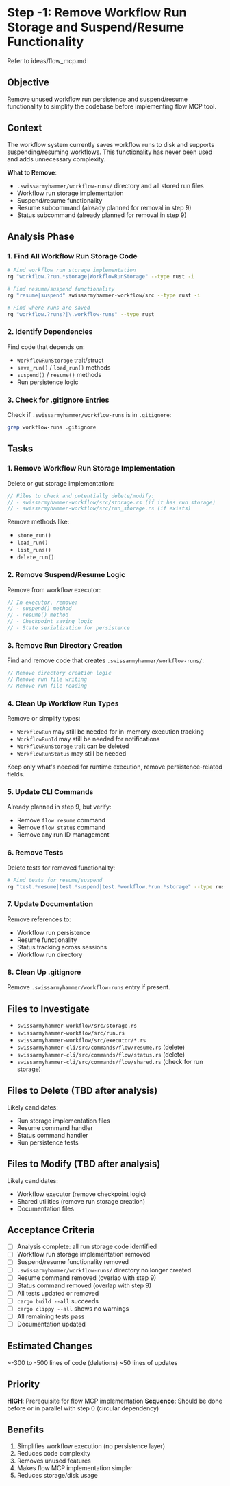# Step -1: Remove Workflow Run Storage and Suspend/Resume Functionality

Refer to ideas/flow_mcp.md

## Objective

Remove unused workflow run persistence and suspend/resume functionality to simplify the codebase before implementing flow MCP tool.

## Context

The workflow system currently saves workflow runs to disk and supports suspending/resuming workflows. This functionality has never been used and adds unnecessary complexity.

**What to Remove**:
- `.swissarmyhammer/workflow-runs/` directory and all stored run files
- Workflow run storage implementation
- Suspend/resume functionality
- Resume subcommand (already planned for removal in step 9)
- Status subcommand (already planned for removal in step 9)

## Analysis Phase

### 1. Find All Workflow Run Storage Code

```bash
# Find workflow run storage implementation
rg "workflow.?run.*storage|WorkflowRunStorage" --type rust -i

# Find resume/suspend functionality  
rg "resume|suspend" swissarmyhammer-workflow/src --type rust -i

# Find where runs are saved
rg "workflow.?runs?|\.workflow-runs" --type rust
```

### 2. Identify Dependencies

Find code that depends on:
- `WorkflowRunStorage` trait/struct
- `save_run()` / `load_run()` methods
- `suspend()` / `resume()` methods
- Run persistence logic

### 3. Check for .gitignore Entries

Check if `.swissarmyhammer/workflow-runs` is in `.gitignore`:
```bash
grep workflow-runs .gitignore
```

## Tasks

### 1. Remove Workflow Run Storage Implementation

Delete or gut storage implementation:

```rust
// Files to check and potentially delete/modify:
// - swissarmyhammer-workflow/src/storage.rs (if it has run storage)
// - swissarmyhammer-workflow/src/run_storage.rs (if exists)
```

Remove methods like:
- `store_run()`
- `load_run()`
- `list_runs()`
- `delete_run()`

### 2. Remove Suspend/Resume Logic

Remove from workflow executor:

```rust
// In executor, remove:
// - suspend() method
// - resume() method
// - Checkpoint saving logic
// - State serialization for persistence
```

### 3. Remove Run Directory Creation

Find and remove code that creates `.swissarmyhammer/workflow-runs/`:

```rust
// Remove directory creation logic
// Remove run file writing
// Remove run file reading
```

### 4. Clean Up Workflow Run Types

Remove or simplify types:
- `WorkflowRun` may still be needed for in-memory execution tracking
- `WorkflowRunId` may still be needed for notifications
- `WorkflowRunStorage` trait can be deleted
- `WorkflowRunStatus` may still be needed

Keep only what's needed for runtime execution, remove persistence-related fields.

### 5. Update CLI Commands

Already planned in step 9, but verify:
- Remove `flow resume` command
- Remove `flow status` command
- Remove any run ID management

### 6. Remove Tests

Delete tests for removed functionality:
```bash
# Find tests for resume/suspend
rg "test.*resume|test.*suspend|test.*workflow.*run.*storage" --type rust
```

### 7. Update Documentation

Remove references to:
- Workflow run persistence
- Resume functionality
- Status tracking across sessions
- Workflow run directory

### 8. Clean Up .gitignore

Remove `.swissarmyhammer/workflow-runs` entry if present.

## Files to Investigate

- `swissarmyhammer-workflow/src/storage.rs`
- `swissarmyhammer-workflow/src/run.rs`
- `swissarmyhammer-workflow/src/executor/*.rs`
- `swissarmyhammer-cli/src/commands/flow/resume.rs` (delete)
- `swissarmyhammer-cli/src/commands/flow/status.rs` (delete)
- `swissarmyhammer-cli/src/commands/flow/shared.rs` (check for run storage)

## Files to Delete (TBD after analysis)

Likely candidates:
- Run storage implementation files
- Resume command handler
- Status command handler
- Run persistence tests

## Files to Modify (TBD after analysis)

Likely candidates:
- Workflow executor (remove checkpoint logic)
- Shared utilities (remove run storage creation)
- Documentation files

## Acceptance Criteria

- [ ] Analysis complete: all run storage code identified
- [ ] Workflow run storage implementation removed
- [ ] Suspend/resume functionality removed
- [ ] `.swissarmyhammer/workflow-runs/` directory no longer created
- [ ] Resume command removed (overlap with step 9)
- [ ] Status command removed (overlap with step 9)
- [ ] All tests updated or removed
- [ ] `cargo build --all` succeeds
- [ ] `cargo clippy --all` shows no warnings
- [ ] All remaining tests pass
- [ ] Documentation updated

## Estimated Changes

~-300 to -500 lines of code (deletions)
~50 lines of updates

## Priority

**HIGH**: Prerequisite for flow MCP implementation
**Sequence**: Should be done before or in parallel with step 0 (circular dependency)

## Benefits

1. Simplifies workflow execution (no persistence layer)
2. Reduces code complexity
3. Removes unused features
4. Makes flow MCP implementation simpler
5. Reduces storage/disk usage
